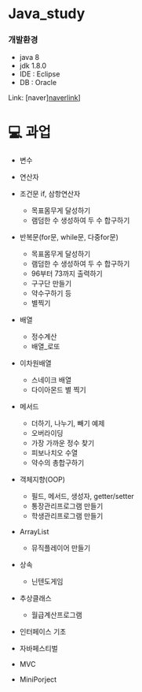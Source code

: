 # Java_study

### 개발환경
  - java 8
  - jdk 1.8.0
  - IDE : Eclipse
  - DB : Oracle

Link: [naver][naverlink](https://blog.naver.com/zhsksrjsdnr)]


# 💻 과업
* 변수
* 연산자
* 조건문 if, 삼항연산자
    - 목표몸무게 달성하기
    - 램덤한 수 생성하여 두 수 합구하기
* 반복문(for문, while문, 다중for문)
    - 목표몸무게 달성하기
    - 램덤한 수 생성하여 두 수 합구하기
    - 96부터 73까지 출력하기
    - 구구단 만들기
    - 약수구하기 등
    - 별찍기

* 배열
  - 정수계산
  - 배열_로또
* 이차원배열
   - 스네이크 배열
   - 다이아몬드 별 찍기
 
* 메서드
   - 더하기, 나누기, 빼기 예제
   - 오버라이딩
   - 가장 가까운 정수 찾기
   - 피보나치오 수열
   - 약수의 총합구하기

* 객체지향(OOP)
   - 필드, 메서드, 생성자, getter/setter
   - 통장관리프로그램 만들기
   - 학생관리프로그램 만들기

* ArrayList
   - 뮤직플레이어 만들기
 
* 상속
   - 닌텐도게임
   
* 추상클래스
   - 월급계산프로그램
  
* 인터페이스 기초

* 자바페스티벌

* MVC

* MiniPorject
  
